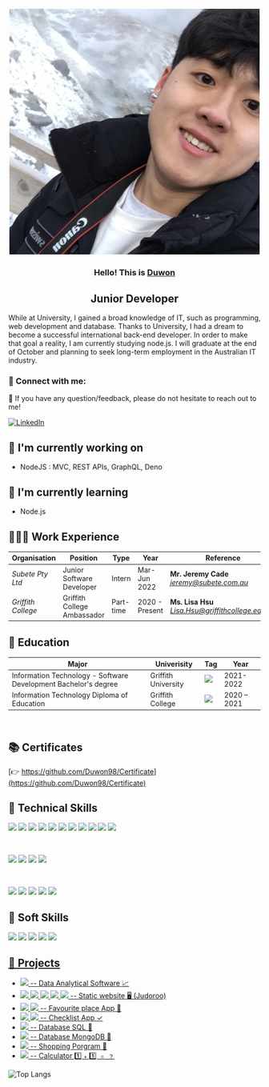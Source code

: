 <p align="center">
<img href="https://github.com/Duwon98?tab=repositories" target="_blank" width="500" alt="my banner" src="https://github.com/Duwon98/Certificate/blob/main/Me.jpeg"/>

</p>


<h3 align="center">
Hello! This is <a href="https://github.com/Duwon98/About-Me" target="_blank">Duwon</a> 
</h3>

<h2 align="center">
Junior Developer 
</h2>
While at University, I gained a broad knowledge of IT, such as programming, web development and database. Thanks to University,  I had a dream to become a successful international back-end developer. In order to make that goal a reality, I am currently studying node.js. I will graduate at the end of October and planning to seek long-term employment in the Australian IT industry.

</p>



### 🤝 Connect with me:

💬 If you have any question/feedback, please do not hesitate to reach out to me!

[![LinkedIn](https://img.shields.io/badge/linkedin-%230077B5.svg?style=for-the-badge&logo=linkedin&logoColor=white)](https://www.linkedin.com/in/duwon-ha-2563921b5/)

## 🔭 I'm currently working on

- NodeJS : MVC, REST APIs, GraphQL, Deno


## 🌱 I'm currently learning

- Node.js


## 👨🏻‍💻 Work Experience

| **Organisation** | **Position** | **Type** | **Year** | Reference |
| ------------- | ------------- | ------------- | ------------- | ------------- |
| *Subete Pty Ltd* | Junior Software Developer | Intern | Mar-Jun 2022 | **Mr. Jeremy Cade** </br> *jeremy@subete.com.au*|
| *Griffith College* | Griffith College Ambassador | Part-time | 2020 - Present | **Ms. Lisa Hsu** </br> *Lisa.Hsu@griffithcollege.edu.au*|

## 📐 Education

| **Major** | **Univerisity** | **Tag** | **Year** |
| ------------- | ------------- | ------------- | ------------- |
| Information Technology - Software Development Bachelor's degree| Griffith University  | ![](https://img.shields.io/badge/-Australia-red) | 2021-2022 |
| Information Technology Diploma of Education | Griffith College | ![](https://img.shields.io/badge/-Australia-red) | 2020 – 2021 |

</br>

## 📚 Certificates
[👉 https://github.com/Duwon98/Certificate](https://github.com/Duwon98/Certificate)


## 💼 Technical Skills

![](https://img.shields.io/badge/Code-Java-informational?style=flat&logo=Java&color=F7DF1E)
![](https://img.shields.io/badge/Code-Python-informational?style=flat&logo=python&color=blue)
![](https://img.shields.io/badge/Code-JavaScript-informational?style=flat&logo=JavaScript&color=F7DF1E)
![](https://img.shields.io/badge/Code-Node.js-informational?style=flat&logo=node.js&color=brightgreen)
![](https://img.shields.io/badge/Code-HTML5-informational?style=flat&logo=HTML5&color=E34F26)
![](https://img.shields.io/badge/Code-Swift-informational?style=flat&logo=Swift&color=336791)
![](https://img.shields.io/badge/Framework-Hugo-blue)
![](https://img.shields.io/badge/Database-Json-yellowgreen)
![](https://img.shields.io/badge/Code-SQLite-informational?style=flat&logo=SQLite&color=003B57)
![](https://img.shields.io/badge/Code-MySQL-informational?style=flat&logo=mysql&color=blue)
![](https://img.shields.io/badge/Code-MongoDB-informational?style=flat&logo=MongoDB&color=blue)

</br>

![](https://img.shields.io/badge/Style-Tailwind-informational?style=flat&logo=TailwindCSS&color=7952B3)
![](https://img.shields.io/badge/Style-CSS3-informational?style=flat&logo=CSS3&color=1572B6)
![](https://img.shields.io/badge/Library-Lunr.js-orange)
![](https://img.shields.io/badge/Style-styled--components-informational?style=flat&logo=styled-components&color=DB7093)

</br>

![](https://img.shields.io/badge/Tools-NPM-informational?style=flat&logo=NPM&color=CB3837)
![](https://img.shields.io/badge/Tools-Bitbucket-informational?style=flat&logo=Bitbucket&color=F7DF1E)
![](https://img.shields.io/badge/Tools-Trello-informational?style=flat&logo=Trello&color=1572B6)
![](https://img.shields.io/badge/Tools-Git-informational?style=flat&logo=Git&color=F05032)
![](https://img.shields.io/badge/Tools-GitHub-informational?style=flat&logo=GitHub&color=181717)

## 🌱  Soft Skills

![](https://img.shields.io/badge/Soft%20Skill-Teamwork-brightgreen)
![](https://img.shields.io/badge/Soft%20Skill-Self%20Learning-181717)
![](https://img.shields.io/badge/Soft%20Skill-Communication-green)
![](https://img.shields.io/badge/Soft%20Skill-Flexible%20%26%20Adaptable%20-blue)
![](https://img.shields.io/badge/Soft%20Skill-Problem%20Solving-orange)


## [📝 Projects](https://github.com/Duwon98?tab=repositories)

- [![](https://img.shields.io/badge/Code-Python-blue) -- Data Analytical Software 📈](https://github.com/Duwon98/data_analytical_program)
- [![](https://img.shields.io/badge/Framework-Hugo-blue) ![](https://img.shields.io/badge/Library-Lunr.js-orange) ![](https://img.shields.io/badge/Code-JavaScript-informational?style=flat&logo=JavaScript&color=F7DF1E) ![](https://img.shields.io/badge/Style-Tailwind-informational?style=flat&logo=TailwindCSS&color=7952B3) ![](https://img.shields.io/badge/Database-Json-yellowgreen) -- Static website 🖥 (Judoroo) ](https://library.judoroo.com/)
- [![](https://img.shields.io/badge/Code-Swift-336791) ![](https://img.shields.io/badge/Database-Core%20Data-brightgreen) -- Favourite place App 📍](https://github.com/Duwon98/FavouritePlacesApp)
- [![](https://img.shields.io/badge/Code-Swift-336791) ![](https://img.shields.io/badge/Database-Json-yellowgreen) -- Checklist App ✓](https://github.com/Duwon98/Checklist_App)
- [![](https://img.shields.io/badge/Code-MySQL-blue) -- Database SQL 🔐](https://github.com/Duwon98/database_SQL)
- [![](https://img.shields.io/badge/Code-MongoDB-blue) -- Database MongoDB 🔐](https://github.com/Duwon98/database_MongoDB)
- [![](https://img.shields.io/badge/Code-Java-F7DF1E) -- Shopping Porgram 🛒](https://github.com/Duwon98/Purchasing_Program)
- [![](https://img.shields.io/badge/Code-Java-F7DF1E) -- Calculator 1️⃣﹢1️⃣ ﹦ ﹖](https://github.com/Duwon98/Calculator)

![Top Langs](https://github-readme-stats.vercel.app/api/top-langs/?username=Duwon98&layout=compact)
